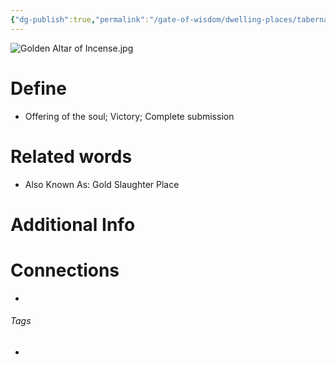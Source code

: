 ```yaml
---
{"dg-publish":true,"permalink":"/gate-of-wisdom/dwelling-places/tabernacle/set-apart-place/golden-altar-of-incense/","tags":["#GateWisdom","Tabernacle","SetApartPlace","G","A","I"]}
---
```


![Golden Altar of Incense.jpg](/img/user/Assets/attachments/Golden%20Altar%20of%20Incense.jpg)

# Define
- Offering of the soul; Victory; Complete submission

# Related words
- Also Known As: Gold Slaughter Place


# Additional Info


# Connections
- 

###### Tags
- 
